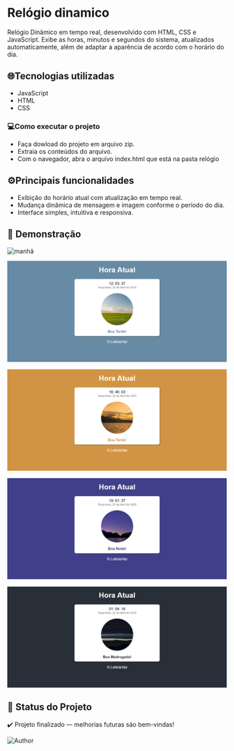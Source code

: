 # Relógio dinamico
Relógio Dinâmico em tempo real, desenvolvido com HTML, CSS e JavaScript. 
Exibe as horas, minutos e segundos do sistema, atualizados automaticamente, além de adaptar a aparência de acordo com o horário do dia.

## 🌐Tecnologias utilizadas

- JavaScript<br>
- HTML<br>
- CSS<br>

### 💻Como executar o projeto

- Faça dowload do projeto em arquivo zip.<br>
- Extraia os conteúdos do arquivo.<br>
- Com o navegador, abra o arquivo index.html que está na pasta relógio

## ⚙️Principais funcionalidades

- Exibição do horário atual com atualização em tempo real.
- Mudança dinâmica de mensagem e imagem conforme o período do dia.
- Interface simples, intuitiva e responsiva.

## 📸 Demonstração

![manhã](Imagens/Foto_manhã.png)

![meio-dia](Imagens/Foto_meio-dia.png)

![tarde](Imagens/Foto_tarde.png)

![noite](Imagens/Foto_noite.png)

![madrugada](Imagens/Foto_madrugada.png)


## 📌 Status do Projeto
✔️ Projeto finalizado — melhorias futuras são bem-vindas!

![Author](https://img.shields.io/badge/Autor-Leticia%20Vaz-blue)
<br>
